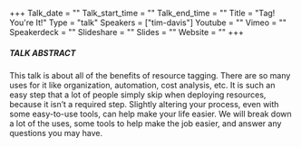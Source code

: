 +++
Talk_date = ""
Talk_start_time = ""
Talk_end_time = ""
Title = "Tag!  You're It!"
Type = "talk"
Speakers = ["tim-davis"]
Youtube = ""
Vimeo = ""
Speakerdeck = ""
Slideshare = ""
Slides = ""
Website = ""
+++

##### TALK ABSTRACT

This talk is about all of the benefits of resource tagging. There are so many uses for it like organization, automation, cost analysis, etc. It is such an easy step that a lot of people simply skip when deploying resources, because it isn’t a required step. Slightly altering your process, even with some easy-to-use tools, can help make your life easier. We will break down a lot of the uses, some tools to help make the job easier, and answer any questions you may have.
